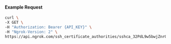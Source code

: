 <!-- Code generated for API Clients. DO NOT EDIT. -->

#### Example Request

```bash
curl \
-X GET \
-H "Authorization: Bearer {API_KEY}" \
-H "Ngrok-Version: 2" \
https://api.ngrok.com/ssh_certificate_authorities/sshca_32PdL9w5bwjZnrOdf57qeUnl9g4
```
